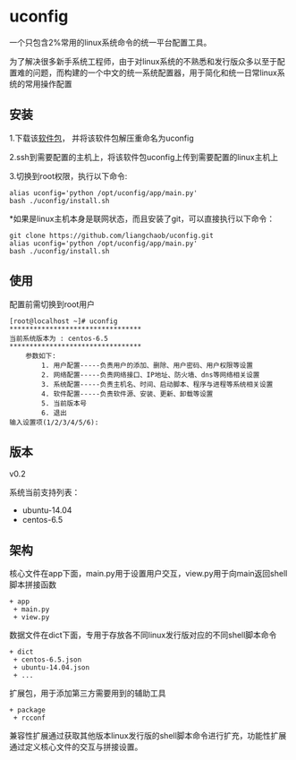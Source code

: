 # uconfig
一个只包含2%常用的linux系统命令的统一平台配置工具。

为了解决很多新手系统工程师，由于对linux系统的不熟悉和发行版众多以至于配置难的问题，而构建的一个中文的统一系统配置器，用于简化和统一日常linux系统的常用操作配置



## 安装

1.下载该[软件包](https://github.com/liangchaob/uconfig/archive/master.zip)， 并将该软件包解压重命名为uconfig

2.ssh到需要配置的主机上，将该软件包uconfig上传到需要配置的linux主机上

3.切换到root权限，执行以下命令:

    alias uconfig='python /opt/uconfig/app/main.py'
    bash ./uconfig/install.sh

*如果是linux主机本身是联网状态，而且安装了git，可以直接执行以下命令：

    git clone https://github.com/liangchaob/uconfig.git
    alias uconfig='python /opt/uconfig/app/main.py'
    bash ./uconfig/install.sh


## 使用

配置前需切换到root用户

    [root@localhost ~]# uconfig
    *********************************
    当前系统版本为 : centos-6.5
    *********************************
        参数如下:
            1. 用户配置-----负责用户的添加、删除、用户密码、用户权限等设置
            2. 网络配置-----负责网络接口、IP地址、防火墙、dns等网络相关设置
            3. 系统配置-----负责主机名、时间、启动脚本、程序与进程等系统相关设置
            4. 软件配置-----负责软件源、安装、更新、卸载等设置
            5. 当前版本号
            6. 退出
    输入设置项(1/2/3/4/5/6):


## 版本

v0.2

系统当前支持列表：

- ubuntu-14.04
- centos-6.5

## 架构
核心文件在app下面，main.py用于设置用户交互，view.py用于向main返回shell脚本拼接函数

    + app
     + main.py
     + view.py

数据文件在dict下面，专用于存放各不同linux发行版对应的不同shell脚本命令

    + dict
     + centos-6.5.json
     + ubuntu-14.04.json 
     + ...

扩展包，用于添加第三方需要用到的辅助工具

    + package
     + rcconf


兼容性扩展通过获取其他版本linux发行版的shell脚本命令进行扩充，功能性扩展通过定义核心文件的交互与拼接设置。

